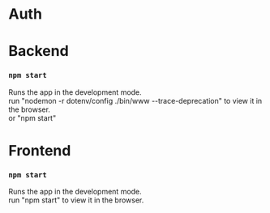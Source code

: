 # Auth

# Backend

### `npm start`

Runs the app in the development mode.\
run "nodemon -r dotenv/config ./bin/www --trace-deprecation" to view it in the browser. \
or "npm start"


# Frontend

### `npm start`

Runs the app in the development mode.\
run "npm start" to view it in the browser.



